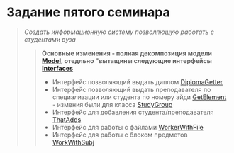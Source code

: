 # Задание пятого семинара
>*Создать информационную систему позволяющую работать с cтудентами вуза*
>>**Основные изменения - полная декомпозиция модели [Model](Seminar5/Core/Model), 
>> отедльно "вытащины следующие интерфейсы [Interfaces](Seminar5/Infrasructure/Interfaces)**
>> * Интерфейс позволяющий выдать диплом [DiplomaGetter](Seminar5/Infrasructure/Interfaces/DiplomaGetter.java)
>> * Интерфейс позволяющий выдать преподавателя по специализации
>> или студента по номеру айди [GetElement](Seminar5/Infrasructure/Interfaces/GetElement.java) - измения были для класса 
>> [StudyGroup](Seminar5/Infrasructure/People/StudyGroup.java)
>> * Интерфейс для добавления студента/преподавателя [ThatAdds](Seminar5/Infrasructure/Interfaces/ThatAdds.java)
>> * Интерфейс для работы с файлами [WorkerWithFile](Seminar5/Infrasructure/Interfaces/WorkerWithFile.java)
>> * Интерфейс для работы с блоком предметов [WorkWithSubj](Seminar5/Infrasructure/Interfaces/WorkWithSubj.java)
